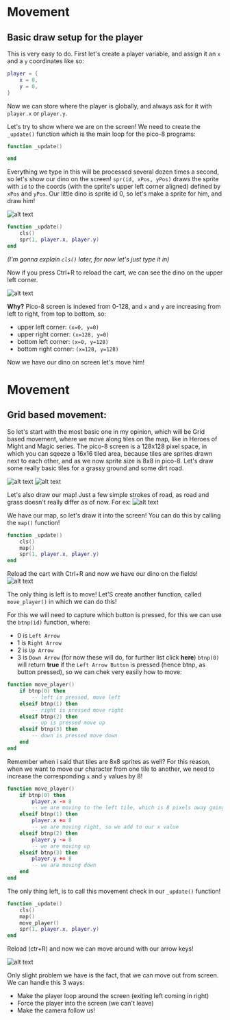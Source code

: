 # Movement

## Basic draw setup for the player

This is very easy to do. First let's create a player variable, and assign it an `x` and a `y` coordinates like so:

```lua
player = {
	x = 0,
	y = 0,
}
```

Now we can store where the player is globally, and always ask for it with `player.x` or `player.y`. 

Let's try to show where we are on the screen! We need to create the `_update()` function which is the main loop for the pico-8 programs:

```lua
function _update()

end
```

Everything we type in this will be processed several dozen times a second, so let's show our dino on the screen! `spr(id, xPos, yPos)` draws the sprite with `id` to the coords (with the sprite's upper left corner aligned) defined by `xPos` and `yPos`. Our little dino is sprite id 0, so let's make a sprite for him, and draw him!

![alt text](https://github.com/Achie72/pico8-tutorials/blob/main/src_images/movement/player_sprite.png "Player Sprite")


```lua
function _update()
	cls()
	spr(1, player.x, player.y)
end
```

*(I'm gonna explain `cls()` later, for now let's just type it in)*

Now if you press Ctrl+R to reload the cart, we can see the dino on the upper left corner. 

![alt text](https://github.com/Achie72/pico8-tutorials/blob/main/src_images/movement/player_drawn.png "Player Drawn")

**Why?** Pico-8 screen is indexed from 0-128, and `x` and `y` are increasing from left to right, from top to bottom, so:

- upper left corner:  `(x=0, y=0)`
- upper right corner: `(x=128, y=0)`
- bottom left corner: `(x=0, y=128)`
- bottom right corner: `(x=128, y=128)`

Now we have our dino on screen let's move him!

# Movement

## Grid based movement:

So let's start with the most basic one in my opinion, which will be Grid based movement, where we move along tiles on the map, like in Heroes of Might and Magic series.
The pico-8 screen is a 128x128 pixel space, in which you can sqeeze a 16x16 tiled area, because tiles are sprites drawn next to each other, and as we now sprite size is 8x8 in pico-8. Let's draw some really basic tiles for a grassy ground and some dirt road.

![alt text](https://github.com/Achie72/pico8-tutorials/blob/main/src_images/movement/grass_tile.png "Grass tile")
![alt text](https://github.com/Achie72/pico8-tutorials/blob/main/src_images/movement/dirt_tile.png "Dirt tile")

Let's also draw our map! Just a few simple strokes of road, as road and grass doesn't really differ as of now. For ex:
![alt text](https://github.com/Achie72/pico8-tutorials/blob/main/src_images/movement/draw_map.png "Drawing a map")

We have our map, so let's draw it into the screen! You can do this by calling the `map()` function!
```lua
function _update()
	cls()
	map()
	spr(1, player.x, player.y)
end
```

Reload the cart with Ctrl+R and now we have our dino on the fields! 
![alt text](https://github.com/Achie72/pico8-tutorials/blob/main/src_images/movement/map_drawn.png "Drawn map with player")

The only thing is left is to move! Let'S create another function, called `move_player()` in which we can do this!

For this we will need to capture which button is pressed, for this we can use the `btnp(id)` function, where:

- 0 is `Left Arrow`
- 1 is `Right Arrow`
- 2 is `Up Arrow`
- 3 is `Down Arrow`
(for now these will do, for further list click **here**)
`btnp(0)` will return **true** if the `Left Arrow Button` is pressed (hence btnp, as button pressed), so we can chek very easily how to move:

```lua
function move_player()
	if btnp(0) then
    	-- left is pressed, move left
  	elseif btnp(1) then
  		-- right is pressed move right
 	elseif btnp(2) then
   		-- up is pressed move up
 	elseif btnp(3) then
   		-- down is pressed move down
  	end
end
```

Remember when i said that tiles are 8x8 sprites as well? For this reason, when we want to move our character from one tile to another, we need to increase the corresponding `x` and `y` values by 8!

```lua
function move_player()
	if btnp(0) then
		player.x -= 8
    	-- we are moving to the left tile, which is 8 pixels away going left, so substract
  	elseif btnp(1) then
  		player.x += 8
  		-- we are moving right, so we add to our x value
 	elseif btnp(2) then
 		player.y -= 8
   		-- we are moving up
 	elseif btnp(3) then
 		player.y += 8
   		-- we are moving down
  	end
end
```

The only thing left, is to call this movement check in our `_update()` function!

```lua
function _update()
	cls()
	map()
	move_player()
	spr(1, player.x, player.y)
end
```

Reload (ctr+R) and now we can move around with our arrow keys!

![alt text](https://github.com/Achie72/pico8-tutorials/blob/main/src_images/movement/player_moving.gif "Moving Player")

Only slight problem we have is the fact, that we can move out from screen. We can handle this 3 ways:

- Make the player loop around the screen (exiting left coming in right)
- Force the player into the screen (we can't leave)
- Make the camera follow us!